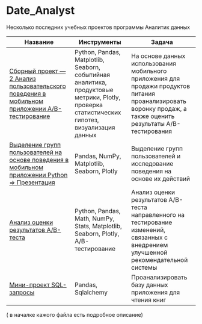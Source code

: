 # Date_Analyst

Несколько последних учебных проектов программы Аналитик данных

| Название | Инструменты | Задача |
|---------|-------------|--------|
| [Сборный проект — 2 Анализ пользовательского поведения в мобильном приложении A/B-тестирование](A_B_test_-checkpoint(1).ipynb) | Python, Pandas, Matplotlib, Seaborn, событийная аналитика, продуктовые метрики, Plotly, проверка статистических гипотез, визуализация данных | На основе данных использования мобильного приложения для продажи продуктов питания проанализировать воронку продаж, а также оценить результаты A/B-тестирования |
| [Выделение групп пользователей на основе поведения в мобильном приложении Python => Презентация](mobile_group.ipynb) | Pandas, NumPy, Matplotlib, Seaborn, Plotly | Выделение групп пользователей и исследование поведения на основе их действий |
| [Анализ оценки результатов A/B-теста](project_10.ipynb) | Python, Pandas, Math, NumPy, Stats, Matplotlib, Seaborn, Plotly, A/B-тестирование | Анализ оценки результатов A/B-теста направленного на тестирование изменений, связанных с внедрением улучшенной рекомендательной системы |
| [Мини-проект SQL-запросы](SQL.ipynb) | Pandas, Sqlalchemy | Проанализировать базу данных приложения для чтения книг |


( в началке кажого файла есть подробное описание)
